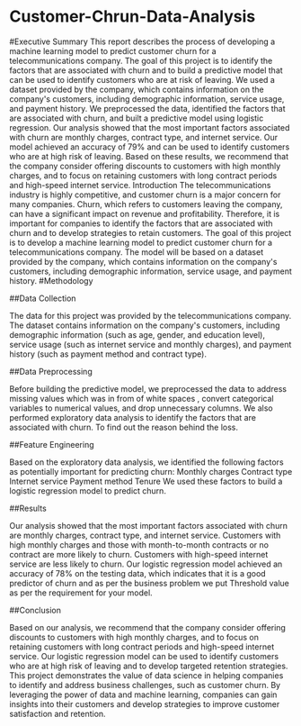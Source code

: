 # Customer-Chrun-Data-Analysis


#Executive Summary
This report describes the process of developing a machine learning model to predict customer churn for a telecommunications company. The goal of this project is to identify the factors that are associated with churn and to build a predictive model that can be used to identify customers who are at risk of leaving.
We used a dataset provided by the company, which contains information on the company's customers, including demographic information, service usage, and payment history. We preprocessed the data, identified the factors that are associated with churn, and built a predictive model using logistic regression.
Our analysis showed that the most important factors associated with churn are monthly charges, contract type, and internet service. Our model achieved an accuracy of 79% and can be used to identify customers who are at high risk of leaving.
Based on these results, we recommend that the company consider offering discounts to customers with high monthly charges, and to focus on retaining customers with long contract periods and high-speed internet service.
Introduction
The telecommunications industry is highly competitive, and customer churn is a major concern for many companies. Churn, which refers to customers leaving the company, can have a significant impact on revenue and profitability. Therefore, it is important for companies to identify the factors that are associated with churn and to develop strategies to retain customers.
The goal of this project is to develop a machine learning model to predict customer churn for a telecommunications company. The model will be based on a dataset provided by the company, which contains information on the company's customers, including demographic information, service usage, and payment history.
#Methodology

##Data Collection
 
The data for this project was provided by the telecommunications company. The dataset contains information on the company's customers, including demographic information (such as age, gender, and education level), service usage (such as internet service and monthly charges), and payment history (such as payment method and contract type).

##Data Preprocessing

Before building the predictive model, we preprocessed the data to address missing values which was in from of white spaces , convert categorical variables to numerical values, and drop unnecessary columns. We also performed exploratory data analysis to identify the factors that are associated with churn. To find out the reason behind the loss.

##Feature Engineering

Based on the exploratory data analysis, we identified the following factors as potentially important for predicting churn:
Monthly charges Contract type Internet service Payment method Tenure
We used these factors to build a logistic regression model to predict churn.

##Results

Our analysis showed that the most important factors associated with churn are monthly charges, contract type, and internet service. Customers with high monthly charges and those with month-to-month contracts or no contract are more likely to churn. Customers with high-speed internet service are less likely to churn.
Our logistic regression model achieved an accuracy of 78% on the testing data, which indicates that it is a good predictor of churn and as per the business problem we put Threshold value as per the requirement for your model.

##Conclusion

Based on our analysis, we recommend that the company consider offering discounts to customers with high monthly charges, and to focus on retaining customers with long contract periods and high-speed internet service. Our logistic regression model can be used to identify customers who are at high risk of leaving and to develop targeted retention strategies.
This project demonstrates the value of data science in helping companies to identify and address business challenges, such as customer churn. By leveraging the power of data and machine learning, companies can gain insights into their customers and develop strategies to improve customer satisfaction and retention.
